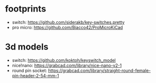 # footprints
- switch: https://github.com/siderakb/key-switches.pretty
- pro micro: https://github.com/Biacco42/ProMicroKiCad

# 3d models
- switch: https://github.com/koktoh/keyswitch_model
- nice!nano: https://grabcad.com/library/nice-nano-v2-1
- round pin socket: https://grabcad.com/library/straight-round-female-pin-header-2-54-mm-1

